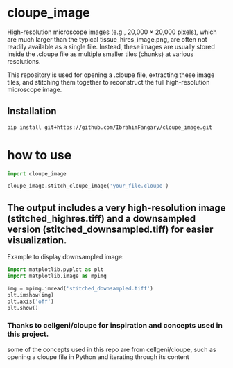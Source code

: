 # cloupe_image

High-resolution microscope images (e.g., 20,000 × 20,000 pixels), which are much larger than the typical tissue_hires_image.png, are often not readily available as a single file. Instead, these images are usually stored inside the .cloupe file as multiple smaller tiles (chunks) at various resolutions.

This repository is used for opening a .cloupe file, extracting these image tiles, and stitching them together to reconstruct the full high-resolution microscope image.

## Installation

```bash
pip install git+https://github.com/IbrahimFangary/cloupe_image.git
```

# how to use 
```python
import cloupe_image

cloupe_image.stitch_cloupe_image('your_file.cloupe')
```

## The output includes a very high-resolution image (stitched_highres.tiff) and a downsampled version (stitched_downsampled.tiff) for easier visualization.
Example to display downsampled image:
```python
import matplotlib.pyplot as plt
import matplotlib.image as mpimg

img = mpimg.imread('stitched_downsampled.tiff')
plt.imshow(img)
plt.axis('off')
plt.show()
```



### Thanks to cellgeni/cloupe for inspiration and concepts used in this project.
some of the concepts used in this repo are from cellgeni/cloupe, such as opening a cloupe file in Python and iterating through its content 
